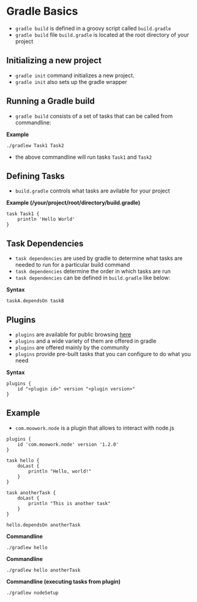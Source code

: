 # Gradle Basics

- `gradle build` is defined in a groovy script called `build.gradle`
- `gradle build` file `build.gradle` is located at the root directory of your project

## Initializing a new project

- `gradle init` command initializes a new project.
- `gradle init` also sets up the gradle wrapper

## Running a Gradle build

- `gradle build` consists of a set of tasks that can be called from commandline:

**Example**
```
./gradlew Task1 Task2
```

- the above commandline will run tasks `Task1` and `Task2`

## Defining Tasks

- `build.gradle` controls what tasks are avilable for your project

**Example (/your/project/root/directory/build.gradle)**
```
task Task1 {
    println 'Hello World'
}
```

## Task Dependencies

- `task dependencies` are used by gradle to determine what tasks are needed to run for a particular build command
- `task dependencies` determine the order in which tasks are run
- `task dependencies` can be defined in `build.gradle` like below:

**Syntax**
```
taskA.dependsOn taskB
```


## Plugins
- `plugins` are available for public browsing [here](https://plugins.gradle.org/)
- `plugins` and a wide variety of them are offered in gradle
- `plugins` are offered mainly by the community
- `plugins` provide pre-built tasks that you can configure to do what you need

**Syntax**
```
plugins {
    id "<plugin id>" version "<plugin version>"
}
```

## Example
- `com.moowork.node` is a plugin that allows to interact with node.js
```
plugins {
    id 'com.moowork.node' version '1.2.0'
}

task hello {
    doLast {
        println "Hello, world!"
    }
}

task anotherTask {
    doLast {
        println "This is another task"
    }
}

hello.dependsOn anotherTask
```

**Commandline**
```
./gradlew hello 
```

**Commandline**
```
./gradlew hello anotherTask 
```

**Commandline (executing tasks from plugin)**
```
./gradlew nodeSetup
```